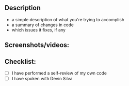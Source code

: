 ## Description

* a simple description of what you're trying to accomplish
* a summary of changes in code
* which issues it fixes, if any

## Screenshots/videos:


## Checklist:

- [ ] I have performed a self-review of my own code
- [ ] I have spoken with Devin Silva